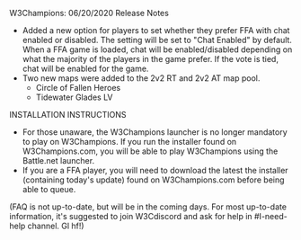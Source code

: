 W3Champions: 06/20/2020 Release Notes

- Added a new option for players to set whether they prefer FFA with chat enabled or disabled. The setting will be set to "Chat Enabled" by default. When a FFA game is loaded, chat will be enabled/disabled depending on what the majority of the players in the game prefer. If the vote is tied, chat will be enabled for the game.
- Two new maps were added to the 2v2 RT and 2v2 AT map pool.
    - Circle of Fallen Heroes
    - Tidewater Glades LV

INSTALLATION INSTRUCTIONS
- For those unaware, the W3Champions launcher is no longer mandatory to play on W3Champions. If you run the installer found on W3Champions.com, you will be able to play W3Champions using the Battle.net launcher.
- If you are a FFA player, you will need to download the latest the installer (containing today's update) found on W3Champions.com before being able to queue. 

(FAQ is not up-to-date, but will be in the coming days. For most up-to-date information, it's suggested to join W3Cdiscord and ask for help in #I-need-help channel. Gl hf!)
